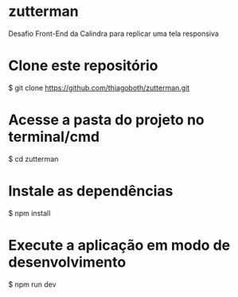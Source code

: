 # zutterman
Desafio Front-End da Calindra para replicar uma tela responsiva

# Clone este repositório
$ git clone <https://github.com/thiagoboth/zutterman.git>

# Acesse a pasta do projeto no terminal/cmd
$ cd zutterman

# Instale as dependências
$ npm install

# Execute a aplicação em modo de desenvolvimento
$ npm run dev
